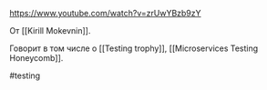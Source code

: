 https://www.youtube.com/watch?v=zrUwYBzb9zY

От [[Kirill Mokevnin]].

Говорит в том числе о [[Testing trophy]], [[Microservices Testing Honeycomb]].

#testing